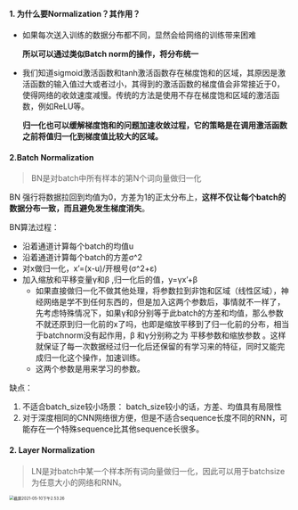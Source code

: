 #### 1. 为什么要Normalization？其作用？

- 如果每次送入训练的数据分布都不同，显然会给网络的训练带来困难

  **所以可以通过类似Batch norm的操作，将分布统一**

- 我们知道sigmoid激活函数和tanh激活函数存在梯度饱和的区域，其原因是激活函数的输入值过大或者过小，其得到的激活函数的梯度值会非常接近于0，使得网络的收敛速度减慢。传统的方法是使用不存在梯度饱和区域的激活函数，例如ReLU等。

  **归一化也可以缓解梯度饱和的问题加速收敛过程，它的策略是在调用激活函数之前将值归一化到梯度值比较大的区域。**



#### 2.Batch Normalization

> BN是对batch中所有样本的第N个词向量做归一化

BN 强行将数据拉回到均值为0，方差为1的正太分布上，**这样不仅让每个batch的数据分布一致，而且避免发生梯度消失**。

BN算法过程：

- 沿着通道计算每个batch的均值u
- 沿着通道计算每个batch的方差σ^2
- 对x做归一化，x’=(x-u)/开根号(σ^2+ε)
- 加入缩放和平移变量γ和β ,归一化后的值，y=γx’+β
  - 如果直接做归一化不做其他处理，将参数拉到非饱和区域（线性区域），神经网络是学不到任何东西的，但是加入这两个参数后，事情就不一样了，先考虑特殊情况下，如果γ和β分别等于此batch的方差和均值，那么参数不就还原到归一化前的x了吗，也即是缩放平移到了归一化前的分布，相当于batchnorm没有起作用，β 和γ分别称之为 平移参数和缩放参数 。这样就保证了每一次数据经过归一化后还保留的有学习来的特征，同时又能完成归一化这个操作，加速训练。
  - 这两个参数是用来学习的参数。

缺点：

1. 不适合batch_size较小场景： batch_size较小的话，方差、均值具有局限性
2. 对于深度相同的CNN网络很方便，但是不适合sequence长度不同的RNN，可能存在一个特殊sequence比其他sequence长很多。



#### 2. Layer Normalization

> LN是对batch中某一个样本所有词向量做归一化，因此可以用于batchsize为任意大小的网络和RNN。

<img src="/Users/zhuhongyu/Library/Application Support/typora-user-images/截屏2021-05-10下午2.53.26.png" alt="截屏2021-05-10下午2.53.26" style="zoom:50%;" />